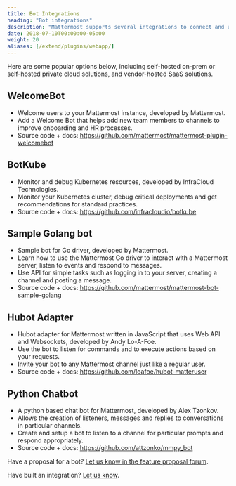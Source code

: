 ```yaml
---
title: Bot Integrations
heading: "Bot integrations"
description: "Mattermost supports several integrations to connect and use bots."
date: 2018-07-10T00:00:00-05:00
weight: 20
aliases: [/extend/plugins/webapp/]
---
```


Here are some popular options below, including self-hosted on-prem or self-hosted private cloud solutions, and vendor-hosted SaaS solutions.

## WelcomeBot

 - Welcome users to your Mattermost instance, developed by Mattermost.
 - Add a Welcome Bot that helps add new team members to channels to improve onboarding and HR processes.
 - Source code + docs: https://github.com/mattermost/mattermost-plugin-welcomebot

## BotKube

 - Monitor and debug Kubernetes resources, developed by InfraCloud Technologies.
 - Monitor your Kubernetes cluster, debug critical deployments and get recommendations for standard practices.
 - Source code + docs: https://github.com/infracloudio/botkube

## Sample Golang bot

 - Sample bot for Go driver, developed by Mattermost.
 - Learn how to use the Mattermost Go driver to interact with a Mattermost server, listen to events and respond to messages.
 - Use API for simple tasks such as logging in to your server, creating a channel and posting a message.
 - Source code + docs: https://github.com/mattermost/mattermost-bot-sample-golang

## Hubot Adapter

 - Hubot adapter for Mattermost written in JavaScript that uses Web API and Websockets, developed by Andy Lo-A-Foe.
 - Use the bot to listen for commands and to execute actions based on your requests.
 - Invite your bot to any Mattermost channel just like a regular user.
 - Source code + docs: https://github.com/loafoe/hubot-matteruser

## Python Chatbot

 - A python based chat bot for Mattermost, developed by Alex Tzonkov.
 - Allows the creation of listeners, messages and replies to conversations in particular channels.
 - Create and setup a bot to listen to a channel for particular prompts and respond appropriately.
 - Source code + docs: https://github.com/attzonko/mmpy_bot

Have a proposal for a bot? [Let us know in the feature proposal forum](https://mattermost.uservoice.com/forums/306457-general?category_id=202591).

Have built an integration? [Let us know](https://integrations.mattermost.com/submit-an-integration).
